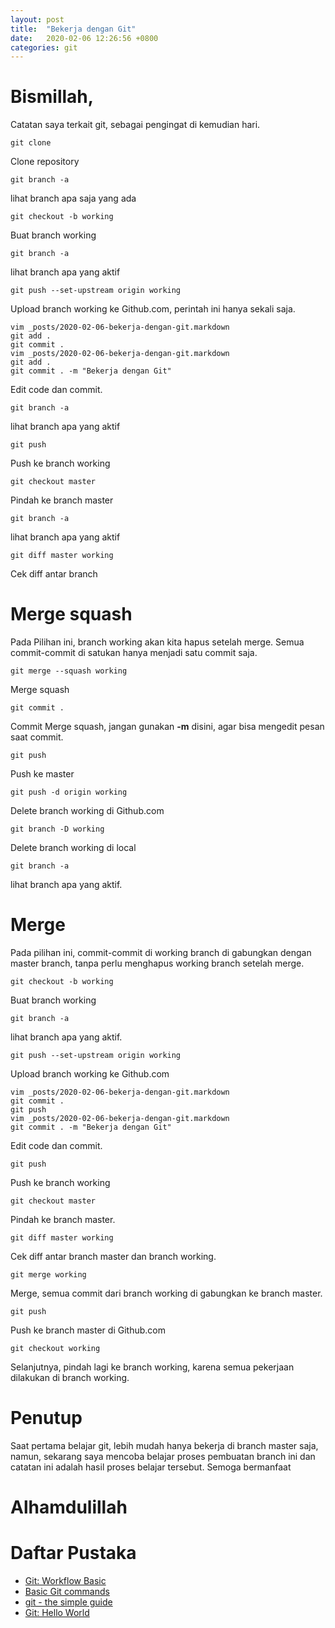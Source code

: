 ```yaml
---
layout: post
title:  "Bekerja dengan Git"
date:   2020-02-06 12:26:56 +0800
categories: git
---
```


# Bismillah,

Catatan saya terkait git, sebagai pengingat di kemudian hari.


```text
git clone
```

Clone repository

```text
git branch -a
```

lihat branch apa saja yang ada

```text
git checkout -b working
```

Buat branch working

```text
git branch -a
```

lihat branch apa yang aktif

```text
git push --set-upstream origin working
```

Upload branch working ke Github.com, perintah ini hanya sekali saja.


```text
vim _posts/2020-02-06-bekerja-dengan-git.markdown
git add .
git commit .
vim _posts/2020-02-06-bekerja-dengan-git.markdown
git add .
git commit . -m "Bekerja dengan Git"
```

Edit code dan commit.

```text
git branch -a
```
lihat branch apa yang aktif

```text
git push
```

Push ke branch working

```text
git checkout master
```

Pindah ke branch master

```text
git branch -a
```

lihat branch apa yang aktif

```text
git diff master working
```

Cek diff antar branch

# Merge squash

Pada Pilihan ini, branch working akan kita hapus setelah merge. Semua commit-commit
di satukan hanya menjadi satu commit saja.

```text
git merge --squash working
```

Merge squash

```text
git commit .
```

Commit Merge squash, jangan gunakan __-m__ disini, agar bisa mengedit
pesan saat commit.

```text
git push
```

Push ke master

```text
git push -d origin working
```

Delete branch working di Github.com

```text
git branch -D working
```

Delete branch working di local

```text
git branch -a
```

lihat branch apa yang aktif.


# Merge

Pada pilihan ini, commit-commit di working branch
di gabungkan dengan master branch, tanpa perlu menghapus working branch
setelah merge.

```text
git checkout -b working
```
Buat branch working

```text
git branch -a
```

lihat branch apa yang aktif.

```text
git push --set-upstream origin working
```

Upload branch working ke Github.com



```text
vim _posts/2020-02-06-bekerja-dengan-git.markdown
git commit .
git push
vim _posts/2020-02-06-bekerja-dengan-git.markdown
git commit . -m "Bekerja dengan Git"
```

Edit code dan commit.

```text
git push
```

Push ke branch working

```text
git checkout master
```

Pindah ke branch master.

```text
git diff master working
```

Cek diff antar branch master dan branch working.

```text
git merge working
```

Merge, semua commit dari branch working di gabungkan
ke branch master.

```text
git push
```

Push ke branch master di Github.com

```text
git checkout working
```

Selanjutnya, pindah lagi ke branch working, karena semua pekerjaan
dilakukan di branch working.

# Penutup

Saat pertama belajar git, lebih mudah hanya bekerja di branch master
saja, namun, sekarang saya mencoba belajar proses pembuatan branch
ini dan catatan ini adalah hasil proses belajar tersebut.
Semoga bermanfaat

# Alhamdulillah


# Daftar Pustaka

-   [Git: Workflow Basic](https://github.com/endymuhardin/belajarGit/blob/master/workflow-basic.md)
-   [Basic Git commands](https://www.atlassian.com/git/tutorials/svn-to-git-prepping-your-team-migration#basic-git-commands)
-   [git - the simple guide](http://rogerdudler.github.io/git-guide/)
-   [Git: Hello World](https://guides.github.com/activities/hello-world/)
